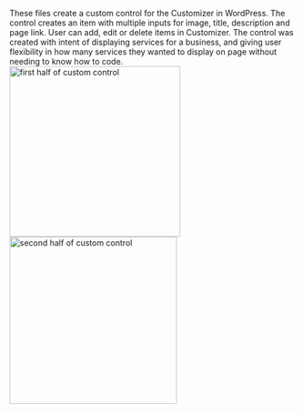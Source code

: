 These files create a custom control for the Customizer in WordPress. The control creates an item with multiple inputs for image, title, description and page link. User can add, edit or delete items in Customizer. The control was created with intent of displaying services for a business, and giving user flexibility in how many services they wanted to display on page without needing to know how to code. <br>
<img width="300" alt="first half of custom control" src="https://github.com/agwoodruff/wp-customizer-dropdown/assets/40772422/91d92b2f-cb37-4d58-8cdb-81f8f01d8b18"> <br>
<img width="294" alt="second half of custom control" src="https://github.com/agwoodruff/wp-customizer-dropdown/assets/40772422/62a4d077-b19d-4874-ba13-a40e9949b8a9">
